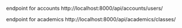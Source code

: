 endpoint for accounts
http://localhost:8000/api/accounts/users/

endpoint for academics
http://localhost:8000/api/academics/classes/

